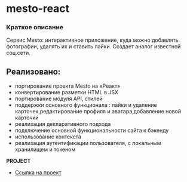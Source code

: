 # mesto-react

### Краткое описание

Сервис Mesto: интерактивное приложение, куда можно добавлять фотографии, удалять их и ставить лайки.
Создает аналог известной соц.сети.

## Реализовано:

- портирование проекта Mesto на «Реакт»
- конвертирование разметки HTML в JSX
- портирование модуля API, стилей
- поддержки основного функционала :  лайки и удаление карточек,редактирование профиля и аватара,добавление новой карточки
- реализация декларативного подхода
- подключение основной функциональности сайта к бэкенду
- использование контекста 
- реализация аутентификации пользователя, с локальным хранилищем и токеном

**PROJECT**

- [Ссылка на проект](https://mesto-react-zeta.vercel.app/)
